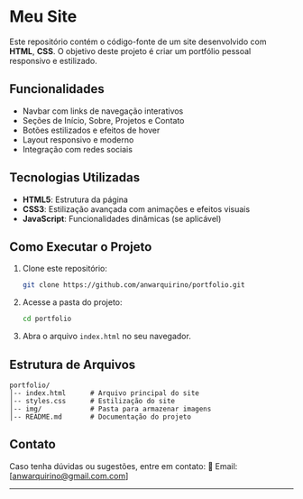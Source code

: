 # Meu Site

Este repositório contém o código-fonte de um site desenvolvido com **HTML**, **CSS**. O objetivo deste projeto é criar um portfólio pessoal responsivo e estilizado.

## Funcionalidades

- Navbar com links de navegação interativos
- Seções de Início, Sobre, Projetos e Contato
- Botões estilizados e efeitos de hover
- Layout responsivo e moderno
- Integração com redes sociais

## Tecnologias Utilizadas

- **HTML5**: Estrutura da página
- **CSS3**: Estilização avançada com animações e efeitos visuais
- **JavaScript**: Funcionalidades dinâmicas (se aplicável)

## Como Executar o Projeto

1. Clone este repositório:

   ```bash
   git clone https://github.com/anwarquirino/portfolio.git
   ```

2. Acesse a pasta do projeto:

   ```bash
   cd portfolio
   ```

3. Abra o arquivo `index.html` no seu navegador.

## Estrutura de Arquivos

```
portfolio/
│-- index.html      # Arquivo principal do site
│-- styles.css      # Estilização do site
│-- img/            # Pasta para armazenar imagens
│-- README.md       # Documentação do projeto
```

## Contato

Caso tenha dúvidas ou sugestões, entre em contato:
📧 Email: [anwarquirino@gmail.com.com]

---


